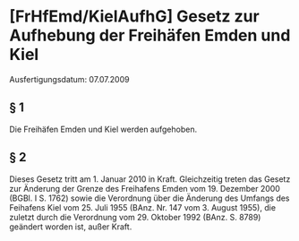 # [FrHfEmd/KielAufhG] Gesetz zur Aufhebung der Freihäfen Emden und Kiel

Ausfertigungsdatum: 07.07.2009

 

## § 1

Die Freihäfen Emden und Kiel werden aufgehoben.


## § 2

Dieses Gesetz tritt am 1. Januar 2010 in Kraft. Gleichzeitig treten das Gesetz zur Änderung der Grenze des Freihafens Emden vom 19. Dezember 2000 (BGBl. I S. 1762) sowie die Verordnung über die Änderung des Umfangs des Feihafens Kiel vom 25. Juli 1955 (BAnz. Nr. 147 vom 3. August 1955), die zuletzt durch die Verordnung vom 29. Oktober 1992 (BAnz. S. 8789) geändert worden ist, außer Kraft.
